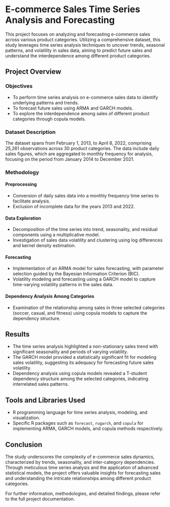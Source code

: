 # E-commerce Sales Time Series Analysis and Forecasting

This project focuses on analyzing and forecasting e-commerce sales across various product categories. Utilizing a comprehensive dataset, this study leverages time series analysis techniques to uncover trends, seasonal patterns, and volatility in sales data, aiming to predict future sales and understand the interdependence among different product categories.

## Project Overview

### Objectives
- To perform time series analysis on e-commerce sales data to identify underlying patterns and trends.
- To forecast future sales using ARMA and GARCH models.
- To explore the interdependence among sales of different product categories through copula models.

### Dataset Description
The dataset spans from February 1, 2013, to April 8, 2022, comprising 25,261 observations across 30 product categories. The data include daily sales figures, which are aggregated to monthly frequency for analysis, focusing on the period from January 2014 to December 2021.

### Methodology

#### Preprocessing
- Conversion of daily sales data into a monthly frequency time series to facilitate analysis.
- Exclusion of incomplete data for the years 2013 and 2022.

#### Data Exploration
- Decomposition of the time series into trend, seasonality, and residual components using a multiplicative model.
- Investigation of sales data volatility and clustering using log differences and kernel density estimation.

#### Forecasting
- Implementation of an ARMA model for sales forecasting, with parameter selection guided by the Bayesian Information Criterion (BIC).
- Volatility modeling and forecasting using a GARCH model to capture time-varying volatility patterns in the sales data.

#### Dependency Analysis Among Categories
- Examination of the relationship among sales in three selected categories (soccer, casual, and fitness) using copula models to capture the dependency structure.

## Results
- The time series analysis highlighted a non-stationary sales trend with significant seasonality and periods of varying volatility.
- The GARCH model provided a statistically significant fit for modeling sales volatility, suggesting its adequacy for forecasting future sales volatility.
- Dependency analysis using copula models revealed a T-student dependency structure among the selected categories, indicating interrelated sales patterns.

## Tools and Libraries Used
- R programming language for time series analysis, modeling, and visualization.
- Specific R packages such as `forecast`, `rugarch`, and `copula` for implementing ARMA, GARCH models, and copula methods respectively.

## Conclusion
The study underscores the complexity of e-commerce sales dynamics, characterized by trends, seasonality, and inter-category dependencies. Through meticulous time series analysis and the application of advanced statistical models, the project offers valuable insights for forecasting sales and understanding the intricate relationships among different product categories.

For further information, methodologies, and detailed findings, please refer to the full project documentation.
